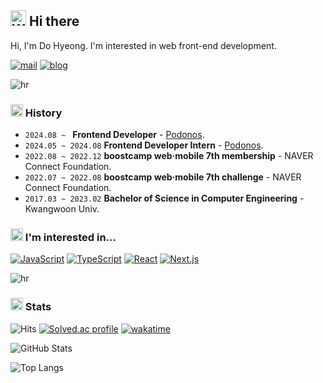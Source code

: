## <img src="https://raw.githubusercontent.com/Tarikul-Islam-Anik/Animated-Fluent-Emojis/master/Emojis/Hand%20gestures/Waving%20Hand%20Light%20Skin%20Tone.png" alt="Waving Hand Light Skin Tone" width="25" height="25" /> Hi there

Hi, I'm Do Hyeong. I'm interested in web front-end development.

[![mail](https://img.shields.io/badge/Mail-FB923C?logo=gmail&logoColor=white&style=flat-square)](mailto:kdh@m4nd4r1n.me)
[![blog](https://img.shields.io/badge/Blog-FB923C?logo=vercel&logoColor=white&style=flat-square)](https://blog.m4nd4r1n.me)

![hr](https://capsule-render.vercel.app/api?type=rect&color=0:FB923C,100:FB7185&height=1)

### <img src="https://raw.githubusercontent.com/Tarikul-Islam-Anik/Animated-Fluent-Emojis/master/Emojis/Objects/Floppy%20Disk.png" alt="Floppy Disk" width="20" height="20" /> History

- `2024.08 ~ ` **Frontend Developer** - [Podonos](https://podonos.com/).
- `2024.05 ~ 2024.08` **Frontend Developer Intern** - [Podonos](https://podonos.com/).
- `2022.08 ~ 2022.12` **boostcamp web·mobile 7th membership** - NAVER Connect Foundation.
- `2022.07 ~ 2022.08` **boostcamp web·mobile 7th challenge** - NAVER Connect Foundation.
- `2017.03 ~ 2023.02` **Bachelor of Science in Computer Engineering** - Kwangwoon Univ.

### <img src="https://raw.githubusercontent.com/Tarikul-Islam-Anik/Animated-Fluent-Emojis/master/Emojis/Travel%20and%20places/Glowing%20Star.png" alt="Glowing Star" width="20" height="20" /> I'm interested in...

[![JavaScript](https://img.shields.io/badge/JavaScript-F7DF1E?logo=javascript&style=flat-square&logoColor=white)](https://developer.mozilla.org/en-US/docs/Web/JavaScript)
[![TypeScript](https://img.shields.io/badge/TypeScript-3178C6?logo=typescript&logoColor=white&style=flat-square)](https://www.typescriptlang.org/)
[![React](https://img.shields.io/badge/React-61DAFB?logo=react&logoColor=white&style=flat-square)](https://react.dev/)
[![Next.js](https://img.shields.io/badge/Next.js-000000?logo=next.js&logoColor=white&style=flat-square)](https://nextjs.org/)

![hr](https://capsule-render.vercel.app/api?type=rect&color=0:FB923C,100:FB7185&height=1)

### <img src="https://raw.githubusercontent.com/Tarikul-Islam-Anik/Animated-Fluent-Emojis/master/Emojis/Objects/Bar%20Chart.png" alt="Bar Chart" width="20" height="20" /> Stats

![Hits](https://hits.seeyoufarm.com/api/count/incr/badge.svg?url=https%3A%2F%2Fgithub.com%2Fm4nd4r1n&count_bg=%23FB923C&title_bg=%23555555&icon=&icon_color=%23E7E7E7&title=hits&edge_flat=false)
[![Solved.ac profile](https://mazassumnida.wtf/api/mini/generate_badge?boj=m4nd4r1n)](https://solved.ac/m4nd4r1n)
[![wakatime](https://wakatime.com/badge/user/bff0843a-586c-4154-9dbd-e6e0e49b8026.svg)](https://wakatime.com/@m4nd4r1n)

![GitHub Stats](https://github-readme-stats-psi-smoky.vercel.app/api?username=m4nd4r1n&show_icons=true&bg_color=0,FB923C,FB7185&text_color=fff&title_color=fff&hide_border=true&icon_color=fff&hide_rank=true&custom_title=GitHub%20Stats)

![Top Langs](https://github-readme-stats-psi-smoky.vercel.app/api/top-langs/?username=m4nd4r1n&layout=compact&bg_color=0,FB923C,FB7185&text_color=fff&title_color=fff&hide_border=true&hide=java,objective-c&border_radius=4&hide_progress=true)
